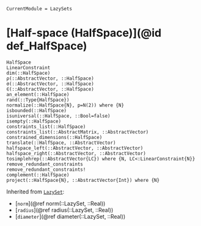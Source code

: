 ```@meta
CurrentModule = LazySets
```

# [Half-space (HalfSpace)](@id def_HalfSpace)

```@docs
HalfSpace
LinearConstraint
dim(::HalfSpace)
ρ(::AbstractVector, ::HalfSpace)
σ(::AbstractVector, ::HalfSpace)
∈(::AbstractVector, ::HalfSpace)
an_element(::HalfSpace)
rand(::Type{HalfSpace})
normalize(::HalfSpace{N}, p=N(2)) where {N}
isbounded(::HalfSpace)
isuniversal(::HalfSpace, ::Bool=false)
isempty(::HalfSpace)
constraints_list(::HalfSpace)
constraints_list(::AbstractMatrix, ::AbstractVector)
constrained_dimensions(::HalfSpace)
translate(::HalfSpace, ::AbstractVector)
halfspace_left(::AbstractVector, ::AbstractVector)
halfspace_right(::AbstractVector, ::AbstractVector)
tosimplehrep(::AbstractVector{LC}) where {N, LC<:LinearConstraint{N}}
remove_redundant_constraints
remove_redundant_constraints!
complement(::HalfSpace)
project(::HalfSpace{N}, ::AbstractVector{Int}) where {N}
```
Inherited from [`LazySet`](@ref):
* [`norm`](@ref norm(::LazySet, ::Real))
* [`radius`](@ref radius(::LazySet, ::Real))
* [`diameter`](@ref diameter(::LazySet, ::Real))
